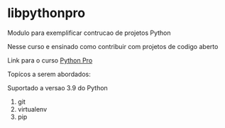 # libpythonpro
Modulo para exemplificar contrucao de projetos Python

Nesse curso e ensinado como contribuir com projetos de codigo aberto

Link para o curso [Python Pro](https://www.python.pro.br)

Topícos a serem abordados:

Suportado a versao 3.9 do Python

1. git
2. virtualenv
3. pip